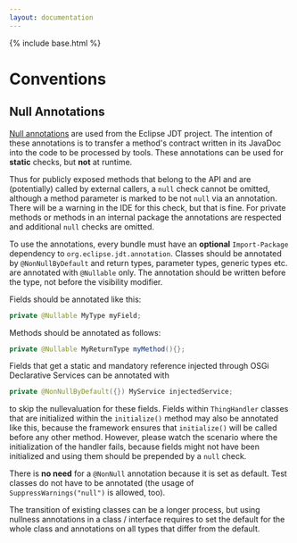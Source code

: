 ```yaml
---
layout: documentation
---
```


{% include base.html %}

# Conventions

## Null Annotations

[Null annotations](https://wiki.eclipse.org/JDT_Core/Null_Analysis) are used from the Eclipse JDT project.
The intention of these annotations is to transfer a method's contract written in its JavaDoc into the code to be processed by tools.
These annotations can be used for **static** checks, but **not** at runtime.

Thus for publicly exposed methods that belong to the API and are (potentially) called by external callers, a `null` check cannot be omitted, although a method parameter is marked to be not `null` via an annotation.
There will be a warning in the IDE for this check, but that is fine.
For private methods or methods in an internal package the annotations are respected and additional `null` checks are omitted.

To use the annotations, every bundle must have an **optional** `Import-Package` dependency to `org.eclipse.jdt.annotation`.
Classes should be annotated by `@NonNullByDefault` and return types, parameter types, generic types etc. are annotated with `@Nullable` only.
The annotation should be written before the type, not before the visibility modifier.

Fields should be annotated like this:

```java
private @Nullable MyType myField;
```

Methods should be annotated as follows:

```java
private @Nullable MyReturnType myMethod(){};
```

Fields that get a static and mandatory reference injected through OSGi Declarative Services can be annotated with

```java
private @NonNullByDefault({}) MyService injectedService;
```

to skip the nullevaluation for these fields.
Fields within `ThingHandler` classes that are initialized within the `initialize()` method may also be annotated like this, because the framework ensures that `initialize()` will be called before any other method.
However, please watch the scenario where the initialization of the handler fails, because fields might not have been initialized and using them should be prepended by a `null` check.

There is **no need** for a `@NonNull` annotation because it is set as default.
Test classes do not have to be annotated (the usage of `SuppressWarnings("null")` is allowed, too).

The transition of existing classes can be a longer process, but using nullness annotations in a class / interface requires to set the default for the whole class and annotations on all types that differ from the default.
